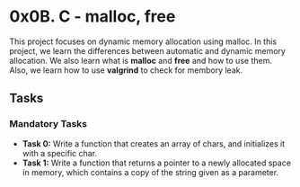 # 0x0B. C - malloc, free
This project focuses on dynamic memory allocation using malloc. In this project, we learn the differences between automatic and dynamic memory allocation. We also learn what is **malloc** and **free** and how to use them. Also, we learn how to use **valgrind** to check for membory leak.

## Tasks
### Mandatory Tasks
- **Task 0:** Write a function that creates an array of chars, and initializes it with a specific char.
- **Task 1:** Write a function that returns a pointer to a newly allocated space in memory, which contains a copy of the string given as a parameter.

